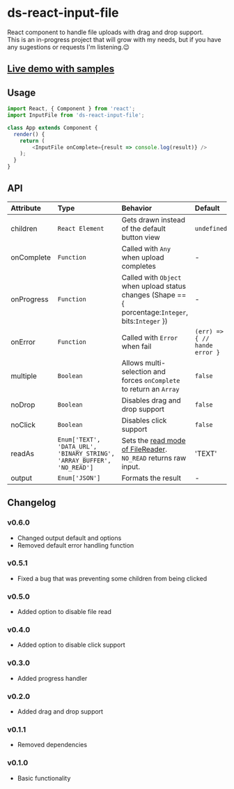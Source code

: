 # ds-react-input-file
React component to handle file uploads with drag and drop support.  
This is an in-progress project that will grow with my needs, but if you have any sugestions or requests I'm listening.:wink:

## [Live demo with samples](https://danieluy.github.io/react-input-file/)

## Usage
```javascript
import React, { Component } from 'react';
import InputFile from 'ds-react-input-file';

class App extends Component {
  render() {
    return (
        <InputFile onComplete={result => console.log(result)} />
    );
  }
}
```

## API
| Attribute   | Type                                                                      | Behavior                                                                                                                                             | Default                          | Mandatory |
| :-          | :-                                                                        | :-                                                                                                                                                   | :-                               | :-        |
| children    | ``React Element``                                                         | Gets drawn instead of the default button view                                                                                                        | ``undefined``                    | ``false`` |
| onComplete  | ``Function``                                                              | Called with ``Any`` when upload completes                                                                                                            | -                                | ``true``  |
| onProgress  | ``Function``                                                              | Called with ``Object`` when upload status changes (Shape == { porcentage:``Integer``, bits:``Integer`` })                                            | -                                | ``false`` |
| onError     | ``Function``                                                              | Called with ``Error`` when fail                                                                                                                      | ``(err) => { // hande error } `` | ``false`` |
| multiple    | ``Boolean``                                                               | Allows multi-selection and forces ``onComplete`` to return an ``Array``                                                                              | ``false``                        | ``false`` |
| noDrop      | ``Boolean``                                                               | Disables drag and drop support                                                                                                                       | ``false``                        | ``false`` |
| noClick     | ``Boolean``                                                               | Disables click support                                                                                                                               | ``false``                        | ``false`` |
| readAs      | ``Enum['TEXT', 'DATA_URL', 'BINARY_STRING', 'ARRAY_BUFFER', 'NO_READ']``  | Sets the [read mode of FileReader](https://developer.mozilla.org/en-US/docs/Web/API/FileReader#Methods). `NO_READ` returns raw input.                | 'TEXT'                           | ``false`` |
| output      | ``Enum['JSON']``                                                          | Formats the result                                                                                                                                   | -                                | ``false`` |

## Changelog
### v0.6.0
- Changed output default and options
- Removed default error handling function
### v0.5.1
- Fixed a bug that was preventing some children from being clicked
### v0.5.0
- Added option to disable file read
### v0.4.0
- Added option to disable click support
### v0.3.0
- Added progress handler
### v0.2.0
- Added drag and drop support
### v0.1.1
- Removed dependencies
### v0.1.0
- Basic functionality